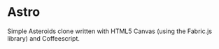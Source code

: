 Astro
=====

Simple Asteroids clone written with HTML5 Canvas (using the Fabric.js library)
and Coffeescript.

